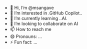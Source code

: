 - 👋 Hi, I’m @msangave
- 👀 I’m interested in .GitHub Copilot..
- 🌱 I’m currently learning ..AI.
- 💞️ I’m looking to collaborate on AI
- 📫 How to reach me 
- 😄 Pronouns: ...
- ⚡ Fun fact: ...

<!---
msangave/msangave is a ✨ special ✨ repository because its `README.md` (this file) appears on your GitHub profile.
You can click the Preview link to take a look at your changes.
--->
